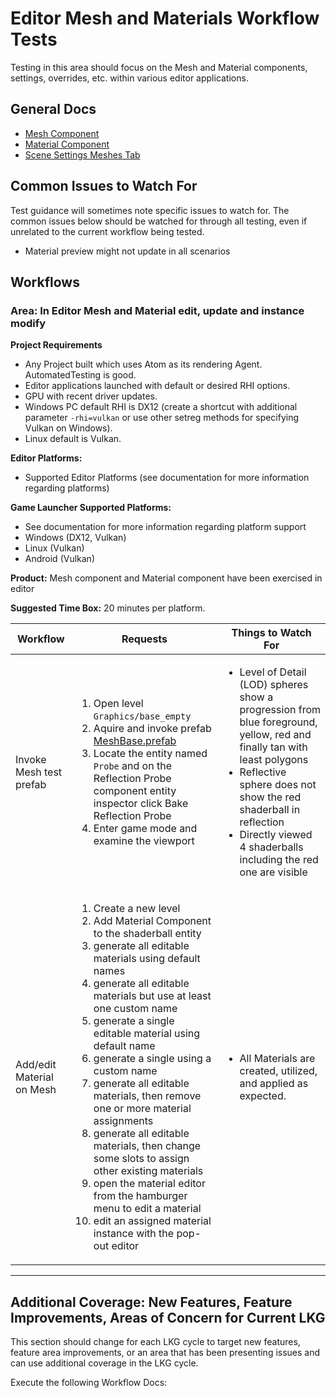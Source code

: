 # Editor Mesh and Materials Workflow Tests

Testing in this area should focus on the Mesh and Material components, settings, overrides, etc. within various editor applications.

## General Docs
* [Mesh Component](https://www.o3de.org/docs/user-guide/components/reference/atom/mesh/)
* [Material Component](https://www.o3de.org/docs/user-guide/components/reference/atom/material/)
* [Scene Settings Meshes Tab](https://www.o3de.org/docs/user-guide/assets/scene-settings/meshes-tab/)

## Common Issues to Watch For

Test guidance will sometimes note specific issues to watch for. The common issues below should be watched for through all testing, even if unrelated to the current workflow being tested.
- Material preview might not update in all scenarios

## Workflows

### Area: In Editor Mesh and Material edit, update and instance modify

**Project Requirements**
* Any Project built which uses Atom as its rendering Agent. AutomatedTesting is good.
* Editor applications launched with default or desired RHI options.
* GPU with recent driver updates.
* Windows PC default RHI is DX12 (create a shortcut with additional parameter `-rhi=vulkan` or use other setreg methods for specifying Vulkan on Windows).
* Linux default is Vulkan.


**Editor Platforms:**
* Supported Editor Platforms (see documentation for more information regarding platforms)

**Game Launcher Supported Platforms:**
* See documentation for more information regarding platform support
* Windows (DX12, Vulkan)
* Linux (Vulkan)
* Android (Vulkan)

**Product:** Mesh component and Material component have been exercised in editor

**Suggested Time Box:** 20 minutes per platform.

| Workflow                     | Requests           | Things to Watch For |
|------------------------------|--------------------|---------------------|
| Invoke Mesh test prefab      | <ol><li>Open level `Graphics/base_empty`</li><li>Aquire and invoke prefab [MeshBase.prefab](/prefabs/MeshBase.prefab)</li><li>Locate the entity named `Probe` and on the Reflection Probe component entity inspector click Bake Reflection Probe</li><li>Enter game mode and examine the viewport</li></ol> | <ul><li>Level of Detail (LOD) spheres show a progression from blue foreground, yellow, red and finally tan with least polygons</li><li>Reflective sphere does not show the red shaderball in reflection</li><li>Directly viewed 4 shaderballs including the red one are visible</li></ul>  |
| Add/edit Material on Mesh    | <ol><li>Create a new level</li><li>Add Material Component to the shaderball entity</li><li>generate all editable materials using default names</li><li>generate all editable materials but use at least one custom name</li><li>generate a single editable material using default name</li><li>generate a single using a custom name</li><li>generate all editable materials, then remove one or more material assignments</li><li>generate all editable materials, then change some slots to assign other existing materials</li><li>open the material editor from the hamburger menu to edit a material</li><li>edit an assigned material instance with the pop-out editor</li></ol> | <ul><li>All Materials are created, utilized, and applied as expected.</li></ul>  |
---


## Additional Coverage: New Features, Feature Improvements, Areas of Concern for Current LKG
This section should change for each LKG cycle to target new features, feature area improvements, or an area that has been presenting issues and can use additional coverage in the LKG cycle.

Execute the following Workflow Docs:


